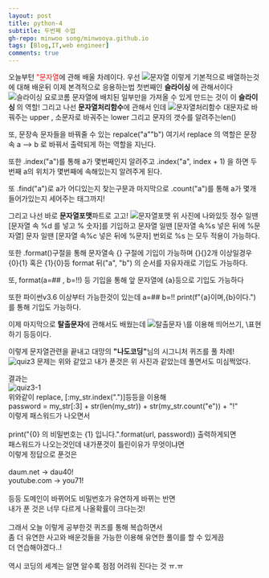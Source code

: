 ```yaml
---
layout: post
title: python-4
subtitle: 두번째 수업
gh-repo: minwoo song/minwooya.github.io
tags: [Blog,IT,web engineer]
comments: true
---
```

오늘부턴 <font color="red">"문자열</font>에 관해 배울 차례이다. 우선
![문자열](../assets/img/문자열.PNG)
이렇게 기본적으로 배열하는것에 대해 배운뒤
이제 본격적으로 응용하는법 첫번째인 <strong> 슬라이싱 </strong>에 관해서이다
![슬라이싱](../assets/img/슬라이싱.PNG)
요로코롬 문자열에 배치된 일부만을 가져올 수 있게 만드는 것이 이 <strong> 슬라이싱 </strong>의 역할!
그리고 나선 <strong>문자열처리함수</strong>에 관해서 인데
![문자열처리함수](../assets/img/문자열처리함수.PNG)
대문자로 바꿔주는 upper , 소문자로 바궈주는 lower 그리고
문자의 갯수를 알려주는len() 

또, 문장속 문자들을 바꿔줄 수 있는 repalce("a""b")
여기서 replace 의 역할은 문장속 a --> b 로 바꿔서 출력되게 하는 역할을 지닌다.

또한 .index("a")를 통해 a가 몇번째인지 알려주고 .index("a", index + 1) 을 하면 
두번째 a의 위치가 몇번째에 속해있는지 알려주게 된다.

또 .find("a")로 a가 어디있는지 찾는구문과 마지막으로
.count("a")를 통해 a가 몇개들어가있는지 세어주는 태그까지!

그리고 나선 바로 <strong>문자열포맷</strong>파트로 고고!
![문자열포맷](../assets/img/문자열포맷.PNG)
위 사진에 나와있듯 정수 일땐 [문자열 속 %d 를 넣고 % 숫자]를 기입하고
문자열 일땐 [문자열 속%s 넣은 뒤에 %문자열]
문자 일땐 [문자열 속%c 넣은 뒤에 %문자]
번외로 %s 는 모두 적용이 가능하다.

또한 .format()구절을 통해 문자열속 {} 구절에 기입이 가능하며
{}{}2개 이상일경우 {0}{1} 혹은 {1}{0}등 format 뒤("a", "b") 의 순서를
자유자래로 기입도 가능하다.

또, format(a=## , b=!!) 등 기입을 통해 앞 문자열에 {a}등으로
기입도 가능하다

또한 파이썬v3.6 이상부터 가능한것이 있는데
a=##
b=!!
print(f"{a}이며,{b}이다.")를 통해 기입도 가능하다.

이제 마지막으로 <strong>탈출문자</strong>에 관해서도 배웠는데
![탈출문자](../assets/img/탈출문자.PNG)
\를 이용해 띄어쓰기, \표현하기 등등이다.

이렇게 문자열관련을 끝내고 대망의 <strong>"나도코딩"</strong>님의
시그니처 퀴즈를 풀 차례!
![quiz3](../assets/img/quiz3.PNG)
문제는 위와 같았고 내가 푼것은 위 사진과 같았는데
풀면서도 미심쩍었다. 

결과는<br>
![quiz3-1](../assets/img/quiz3-1.PNG)<br>
위와같이 replace, [:my_str.index(".")]등등을 이용해<br>
password = my_str[:3] + str(len(my_str)) + str(my_str.count("e")) + "!"<br>
이렇게 패스워드가 나오면서<br>
<br>
print("{0} 의 비밀번호는 {1} 입니다.".format(url, password)) 출력하게되면<br>
패스워드가 나오는것인데 내가푼것이 틀린이유가 무엇이냐면<br>
이렇게 정답으로 푼것은<br>
<br>
daum.net -> dau40!<br>
youtube.com -> you71! <br>
<br>
등등 도메인이 바뀌어도 비밀번호가 유연하게 바뀌는 반면<br>
내가 푼 것은 너무 다르게 나올확률이 크다는것! <br>
<br>
그래서 오늘 이렇게 공부한것 퀴즈를 통해 복습하면서<br>
좀 더 유연한 사고와 배운것들을 가능한 이용해 유연한 풀이를 할 수 있게끔<br>
더 연습해야겠다..! <br>
<br>
역시 코딩의 세계는 알면 알수록 점점 어려워 진다는 것 ㅠ.ㅠ <br>
